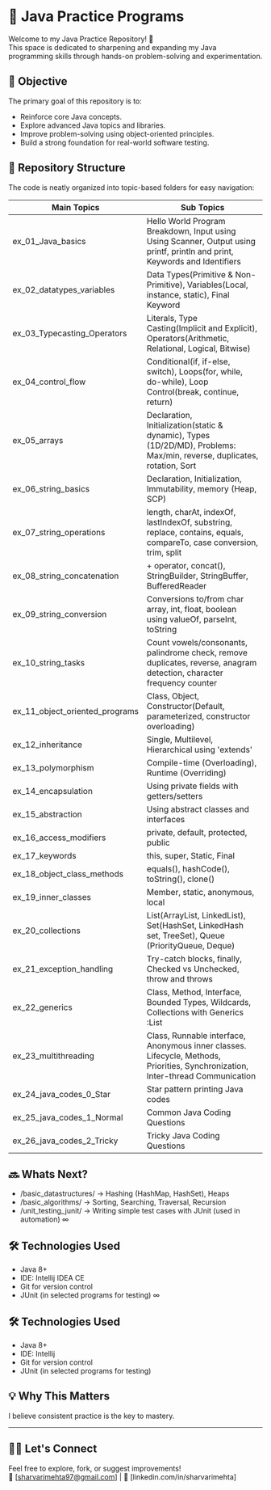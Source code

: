 # 🧠 Java Practice Programs

Welcome to my Java Practice Repository! 🚀  
This space is dedicated to sharpening and expanding my Java programming skills through hands-on problem-solving and experimentation.

## 🎯 Objective

The primary goal of this repository is to:
- Reinforce core Java concepts.
- Explore advanced Java topics and libraries.
- Improve problem-solving using object-oriented principles.
- Build a strong foundation for real-world software testing.

## 📂 Repository Structure

The code is neatly organized into topic-based folders for easy navigation:

| Main Topics                    | Sub Topics                                                                                                                      |
|--------------------------------|---------------------------------------------------------------------------------------------------------------------------------|
| ex_01_Java_basics              | Hello World Program Breakdown, Input using Using Scanner, Output using printf, println and print, Keywords and Identifiers      |
| ex_02_datatypes_variables      | Data Types(Primitive & Non-Primitive), Variables(Local, instance, static), Final Keyword                                        |
| ex_03_Typecasting_Operators    | Literals, Type Casting(Implicit and Explicit), Operators(Arithmetic, Relational, Logical, Bitwise)                              |
| ex_04_control_flow             | Conditional(if, if-else, switch), Loops(for, while, do-while), Loop Control(break, continue, return)                            |
| ex_05_arrays                   | Declaration, Initialization(static & dynamic), Types (1D/2D/MD), Problems: Max/min, reverse, duplicates, rotation, Sort         |
| ex_06_string_basics            | Declaration, Initialization, Immutability, memory (Heap, SCP)                                                                   |
| ex_07_string_operations        | length, charAt, indexOf, lastIndexOf, substring, replace, contains, equals, compareTo, case conversion, trim, split             |
| ex_08_string_concatenation     | + operator, concat(), StringBuilder, StringBuffer, BufferedReader                                                               |
| ex_09_string_conversion        | Conversions to/from char array, int, float, boolean using valueOf, parseInt, toString                                           |
| ex_10_string_tasks             | Count vowels/consonants, palindrome check, remove duplicates, reverse, anagram detection, character frequency counter           |
| ex_11_object_oriented_programs | Class, Object, Constructor(Default, parameterized, constructor overloading)                                                     |
| ex_12_inheritance              | Single, Multilevel, Hierarchical using 'extends'                                                                                |
| ex_13_polymorphism             | Compile-time (Overloading), Runtime (Overriding)                                                                                |
| ex_14_encapsulation            | Using private fields with getters/setters                                                                                       |
| ex_15_abstraction              | Using abstract classes and interfaces                                                                                           |
| ex_16_access_modifiers         | private, default, protected, public                                                                                             |
| ex_17_keywords                 | this, super, Static, Final                                                                                                      |
| ex_18_object_class_methods     | equals(), hashCode(), toString(), clone()                                                                                       |
| ex_19_inner_classes            | Member, static, anonymous, local                                                                                                |
| ex_20_collections              | List(ArrayList, LinkedList), Set(HashSet, LinkedHash set, TreeSet), Queue (PriorityQueue, Deque)                                |
| ex_21_exception_handling       | Try-catch blocks, finally, Checked vs Unchecked, throw and throws                                                               |
| ex_22_generics                 | Class, Method, Interface, Bounded Types, Wildcards, Collections with Generics :List<String>                                     | 
| ex_23_multithreading           | Class, Runnable interface, Anonymous inner classes. Lifecycle, Methods, Priorities, Synchronization, Inter-thread Communication |
| ex_24_java_codes_0_Star        | Star pattern printing Java codes                                                                                                |
| ex_25_java_codes_1_Normal      | Common Java Coding Questions                                                                                                    |
| ex_26_java_codes_2_Tricky      | Tricky Java Coding Questions                                                                                                    |

## 🔜 Whats Next? 
- /basic_datastructures/     → Hashing (HashMap, HashSet), Heaps
- /basic_algorithms/         → Sorting, Searching, Traversal, Recursion
- /unit_testing_junit/       → Writing simple test cases with JUnit (used in automation) 
∞

## 🛠 Technologies Used

- Java 8+
- IDE: Intellij IDEA CE
- Git for version control
- JUnit (in selected programs for testing)
∞

## 🛠 Technologies Used

- Java 8+
- IDE: Intellij
- Git for version control
- JUnit (in selected programs for testing)

## 💡 Why This Matters

I believe consistent practice is the key to mastery.

---

## 🙋‍♂️ Let's Connect

Feel free to explore, fork, or suggest improvements!  
📧 [sharvarimehta97@gmail.com] | 💼 [linkedin.com/in/sharvarimehta]